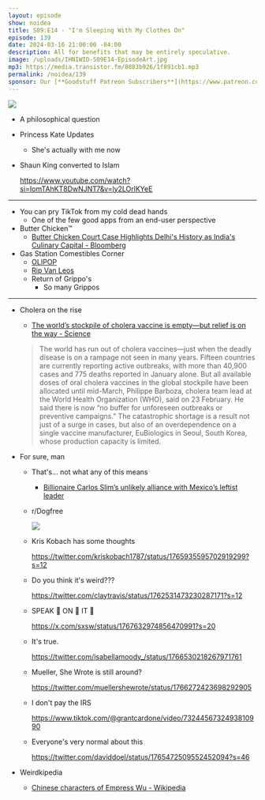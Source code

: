 ```yaml
---
layout: episode
show: noidea
title: S09:E14 - "I'm Sleeping With My Clothes On"
episode: 139
date: 2024-03-16 21:00:00 -04:00
description: All for benefits that may be entirely speculative.
image: /uploads/IHNIWID-S09E14-EpisodeArt.jpg
mp3: https://media.transistor.fm/8883b926/1f891cb1.mp3
permalink: /noidea/139
sponsor: Our [**Goodstuff Patreon Subscribers**](https://www.patreon.com/goodstuff "Goodstuff on Patreon") and listeners just like you! Support your favorite podcasts directly to get access to the discord and more.
---
```


![](/uploads/IHNIWID-S09E14-EpisodeArt.jpg)

- A philosophical question
- Princess Kate Updates
    - She's actually with me now
- Shaun King converted to Islam
    
    https://www.youtube.com/watch?si=IomTAhKT8DwNJNT7&v=ly2LOrlKYeE
    

---

- You can pry TikTok from my cold dead hands
    - One of the few good apps from an end-user perspective
- Butter Chicken™
    - [Butter Chicken Court Case Highlights Delhi's History as India's Culinary Capital - Bloomberg](https://www.bloomberg.com/news/features/2024-03-12/butter-chicken-court-case-highlights-delhi-s-history-as-india-s-culinary-capital?cmpid=BBD031324_CITYLAB&utm_medium=email&utm_source=newsletter&utm_term=240313&utm_campaign=citylabdaily)
- Gas Station Comestibles Corner
    - [OLIPOP](https://drinkolipop.com/products/ginger-ale)
    - [Rip Van Leos](https://www.ripvan.com/products/sandwich-creme)
    - Return of Grippo's
        - So many Grippos

---

- Cholera on the rise
    - [The world’s stockpile of cholera vaccine is empty—but relief is on the way - Science](https://www.science.org/content/article/world-s-stockpile-cholera-vaccine-empty-relief-way)
    
    > The world has run out of cholera vaccines—just when the deadly disease is on a rampage not seen in many years. Fifteen countries are currently reporting active outbreaks, with more than 40,900 cases and 775 deaths reported in January alone. But all available doses of oral cholera vaccines in the global stockpile have been allocated until mid-March, Philippe Barboza, cholera team lead at the World Health Organization (WHO), said on 23 February. He said there is now “no buffer for unforeseen outbreaks or preventive campaigns.” The catastrophic shortage is a result not just of a surge in cases, but also of an overdependence on a single vaccine manufacturer, EuBiologics in Seoul, South Korea, whose production capacity is limited.

- For sure, man
    - That's... not what any of this means
        - [Billionaire Carlos Slim’s unlikely alliance with Mexico’s leftist leader](https://www.ft.com/content/9f61d2f5-e973-4933-a9ac-1baa9d5e73fe)
    - r/Dogfree
        
        ![](https://media.discordapp.net/attachments/882598303429173278/1217179576950718535/image0.jpg?ex=660315d1&is=65f0a0d1&hm=b207fc7348816f4e4d96770b7fbfe4854bd78d648385b63fda38a21bfff42e93&)
        
    - Kris Kobach has some thoughts
        
        https://twitter.com/kriskobach1787/status/1765935595702919299?s=12
        
    - Do you think it's weird???
        
        https://twitter.com/claytravis/status/1762531473230287171?s=12
        
    - SPEAK 👏 ON 👏 IT 👏
        
        https://x.com/sxsw/status/1767632974856470991?s=20
        
    - It's true.
        
        https://twitter.com/isabellamoody_/status/1766530218267971761
        
    - Mueller, She Wrote is still around?
        
        https://twitter.com/muellershewrote/status/1766272423698292905
        
    - I don't pay the IRS
        
        https://www.tiktok.com/@grantcardone/video/7324456732493810990
        
    - Everyone's very normal about this
        
        https://twitter.com/daviddoel/status/1765472509552452094?s=46
        
- Weirdkipedia
    - [Chinese characters of Empress Wu - Wikipedia](https://en.wikipedia.org/wiki/Chinese_characters_of_Empress_Wu)